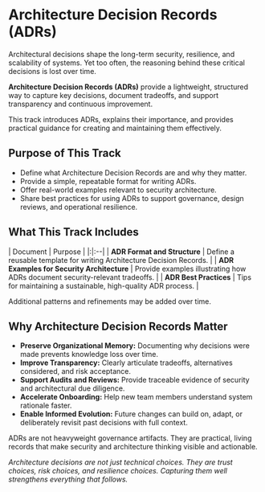 # Architecture Decision Records (ADRs)

Architectural decisions shape the long-term security, resilience, and scalability of systems. Yet too often, the reasoning behind these critical decisions is lost over time.

**Architecture Decision Records (ADRs)** provide a lightweight, structured way to capture key decisions, document tradeoffs, and support transparency and continuous improvement.

This track introduces ADRs, explains their importance, and provides practical guidance for creating and maintaining them effectively.



## Purpose of This Track

- Define what Architecture Decision Records are and why they matter.
- Provide a simple, repeatable format for writing ADRs.
- Offer real-world examples relevant to security architecture.
- Share best practices for using ADRs to support governance, design reviews, and operational resilience.



## What This Track Includes

| Document | Purpose |
|:|:--|
| **ADR Format and Structure** | Define a reusable template for writing Architecture Decision Records. |
| **ADR Examples for Security Architecture** | Provide examples illustrating how ADRs document security-relevant tradeoffs. |
| **ADR Best Practices** | Tips for maintaining a sustainable, high-quality ADR process. |

Additional patterns and refinements may be added over time.



## Why Architecture Decision Records Matter

- **Preserve Organizational Memory:** Documenting why decisions were made prevents knowledge loss over time.
- **Improve Transparency:** Clearly articulate tradeoffs, alternatives considered, and risk acceptance.
- **Support Audits and Reviews:** Provide traceable evidence of security and architectural due diligence.
- **Accelerate Onboarding:** Help new team members understand system rationale faster.
- **Enable Informed Evolution:** Future changes can build on, adapt, or deliberately revisit past decisions with full context.

ADRs are not heavyweight governance artifacts. They are practical, living records that make security and architecture thinking visible and actionable.



*Architecture decisions are not just technical choices. They are trust choices, risk choices, and resilience choices. Capturing them well strengthens everything that follows.*
